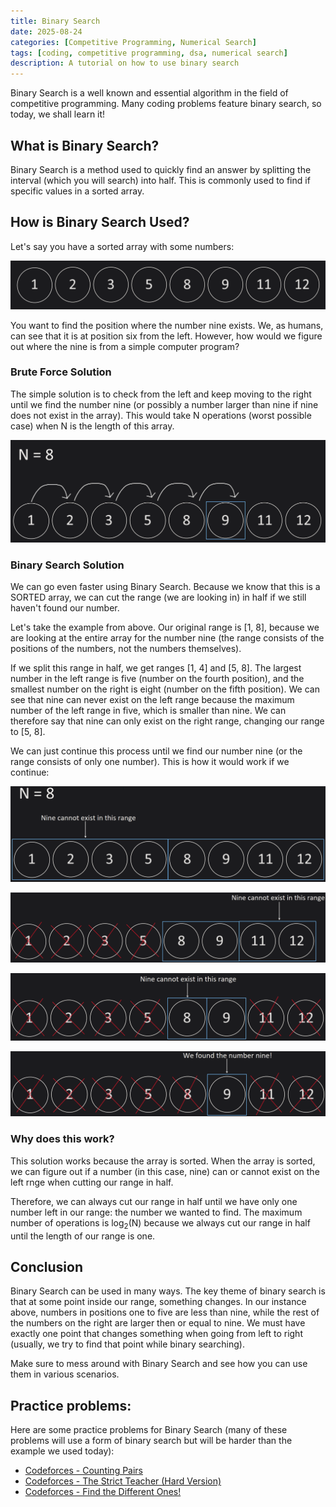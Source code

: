 ```yaml
---
title: Binary Search
date: 2025-08-24
categories: [Competitive Programming, Numerical Search]
tags: [coding, competitive programming, dsa, numerical search]
description: A tutorial on how to use binary search
---
```


Binary Search is a well known and essential algorithm in the field of competitive programming. Many coding problems feature binary search, so today, we shall learn it!

## What is Binary Search?
Binary Search is a method used to quickly find an answer by splitting the interval (which you will search) into half. This is commonly used to find if specific values in a sorted array.

## How is Binary Search Used?

Let's say you have a sorted array with some numbers:

![Sorted Array](/assets/img/competitive_programming/Binary_Search/1.png)

You want to find the position where the number nine exists. We, as humans, can see that it is at position six from the left. However, how would we figure out where the nine is from a simple computer program?

### Brute Force Solution

The simple solution is to check from the left and keep moving to the right until we find the number nine (or possibly a number larger than nine if nine does not exist in the array). This would take N operations (worst possible case) when N is the length of this array.

![Brute Force](/assets/img/competitive_programming/Binary_Search/2.png)

### Binary Search Solution

We can go even faster using Binary Search. Because we know that this is a SORTED array, we can cut the range (we are looking in) in half if we still haven't found our number.

Let's take the example from above. Our original range is [1, 8], because we are looking at the entire array for the number nine (the range consists of the positions of the numbers, not the numbers themselves).

If we split this range in half, we get ranges [1, 4] and [5, 8]. The largest number in the left range is five (number on the fourth position), and the smallest number on the right is eight (number on the fifth position). We can see that nine can never exist on the left range because the maximum number of the left range in five, which is smaller than nine. We can therefore say that nine can only exist on the right range, changing our range to [5, 8].

We can just continue this process until we find our number nine (or the range consists of only one number). This is how it would work if we continue:

![First operation](/assets/img/competitive_programming/Binary_Search/3.png)

![Second operation](/assets/img/competitive_programming/Binary_Search/4.png)

![Third operation](/assets/img/competitive_programming/Binary_Search/5.png)

![Last operation](/assets/img/competitive_programming/Binary_Search/6.png)

### Why does this work?

This solution works because the array is sorted. When the array is sorted, we can figure out if a number (in this case, nine) can or cannot exist on the left rnge when cutting our range in half.

Therefore, we can always cut our range in half until we have only one number left in our range: the number we wanted to find. The maximum number of operations is log<sub>2</sub>(N) because we always cut our range in half until the length of our range is one.

## Conclusion
Binary Search can be used in many ways. The key theme of binary search is that at some point inside our range, something changes. In our instance above, numbers in positions one to five are less than nine, while the rest of the numbers on the right are larger then or equal to nine. We must have exactly one point that changes something when going from left to right (usually, we try to find that point while binary searching).

Make sure to mess around with Binary Search and see how you can use them in various scenarios.

## Practice problems:
Here are some practice problems for Binary Search (many of these problems will use a form of binary search but will be harder than the example we used today):

- [Codeforces - Counting Pairs](https://codeforces.com/problemset/problem/2051/D)
- [Codeforces - The Strict Teacher (Hard Version)](https://codeforces.com/problemset/problem/2005/B2)
- [Codeforces - Find the Different Ones!](https://codeforces.com/contest/1927/submission/250158244)